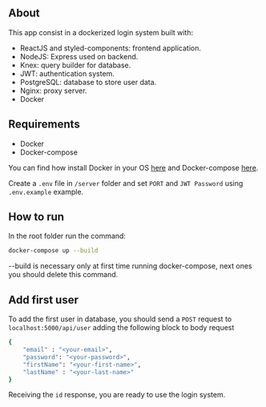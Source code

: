 ## About

This app consist in a dockerized login system built with:

- ReactJS and styled-components: frontend application.
- NodeJS: Express used on backend.
- Knex: query builder for database.
- JWT: authentication system.
- PostgreSQL: database to store user data. 
- Nginx: proxy server.
- Docker
 


## Requirements

- Docker
- Docker-compose

You can find how install Docker in your OS [here](https://docs.docker.com/engine/install/) and Docker-compose [here](https://docs.docker.com/compose/install/).

Create a `.env` file in `/server` folder and set `PORT` and `JWT Password` using `.env.example` example.

## How to run

In the root folder run the command:

```bash
docker-compose up --build
```

--build is necessary only at first time running docker-compose, next ones you should delete this command.

## Add first user

To add the first user in database, you should send a `POST` request to `localhost:5000/api/user` adding the following block to body request

```bash
{
    "email" : "<your-email>",
    "password": "<your-password>",
    "firstName": "<your-first-name>",
    "lastName" : "<your-last-name>"    
}
```

Receiving the `id` response, you are ready to use the login system.
